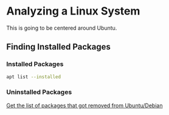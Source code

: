 # Analyzing a Linux System
This is going to be centered around Ubuntu.

## Finding Installed Packages

### Installed Packages

```bash
apt list --installed
```

### Uninstalled Packages
[Get the list of packages that got removed from Ubuntu/Debian](https://rebugged.com/get-the-list-of-packages-removed-from-ubuntu-debian/)

```bash

```
